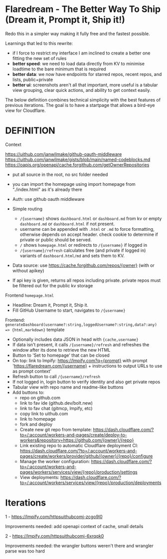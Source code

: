 # Flaredream - The Better Way To Ship (Dream it, Prompt it, Ship it!)

Redo this in a simpler way making it fully free and the fastest possible.

Learnings that led to this rewrite:

- if I force to restrict my interface I am inclined to create a better one fitting the new set of rules
- **better speed**: we need to load data directly from KV to minimise loadtime to the bare minimum that is required
- **better data**: we now have endpoints for starred repos, recent repos, and lists, public+private
- **better ui**: screenshots aren't all that important, more useful is a tabular view grouping, clear quick actions, and ability to get context easily.

The below definition combines technical simplicity with the best features of previous iterations. The goal is to have a startpage that allows a bird-eye view for Cloudflare.

# DEFINITION

Context

https://uithub.com/janwilmake/github-oauth-middleware
https://uithub.com/janwilmake/gists/blob/main/named-codeblocks.md
https://oapis.org/openapi/cache.forgithub.com/getOwnerRepositories

- put all source in the root, no src folder needed
- you can import the homepage using import homepage from "./index.html" as it's already there
- Auth: use github oauth middleware

- Simple routing
    - `/{username}` shows `dashboard.html` or `dashboard.md` from kv or empty `dashboard.md` or `dashboard.html` if not present.
    - username can be appended with `.html` or `.md` to force formatting, otherwise depends on accept header. check cookie to determine if private or public should be served.
    - `/` shows `homepage.html` or redirects to `/{username}` if logged in
    - `/{username}/refresh` calculates free (and private if logged in) variants of `dashboard.html/md` and sets them to KV.

- Data source: use https://cache.forgithub.com/repos/{owner} (with or without apikey)
- If api key is given, returns all repos including private. private repos must be filtered out for the public kv storage

Frontend `homepage.html`

- Headline: Dream it, Prompt it, Ship it.
- Fill GitHub Username to start, navigates to `/{username}`

Frontend: `generateDashboard(username?:string,loggedUsername?:string,data?:any) => {html,markdown}` template

- Optionally includes data JSON in head with `{cache,username}`
- If data isn't present, it calls `/{username}/refresh` and refreshes the window after its done to retrieve the new HTML
- Button to 'Set to homepage' that can be closed
- On top: link to lmpify: https://lmpify.com?q={prompt} with prompt 'https://flaredream.com/{username} + instructions to output URLs to use as prompt context'
- Refresh button to call `/{username}/refresh`
- If not logged in, login button to verify identity and also get private repos
- Tabular view with repo name and readme-like buttons
- Add buttons to:
    - repo on github.com
    - link to fav ide (github.dev/bolt.new)
    - link to fav chat (gitmcp, lmpify, etc)
    - copy link to uithub.com
    - link to homepage
    - fork and deploy
    - Create new git repo from template: https://dash.cloudflare.com/?to=/:account/workers-and-pages/create/deploy-to-workers&repository=https://github.com/{owner}/{repo}
    - Link existing repo to automatic Cloudflare deployment CI: https://dash.cloudflare.com/?to=/:account/workers-and-pages/create/workers/provider/github/{owner}/{repo}/configure
    - Manage the worker configuration: https://dash.cloudflare.com/?to=/:account/workers-and-pages/workers/services/view/{repo}/production/settings
    - View deployments: https://dash.cloudflare.com/?to=/:account/workers/services/view/{repo}/production/deployments



# Iterations


1 - https://lmpify.com/httpsuithubcomj-zcgo9l0 

Improvements needed: add openapi context of cache, small details

2 - https://lmpify.com/httpsuithubcomj-6xrqqk0

Improvements needed: the wrangler buttons weren't there and wrangler parse was too hard
